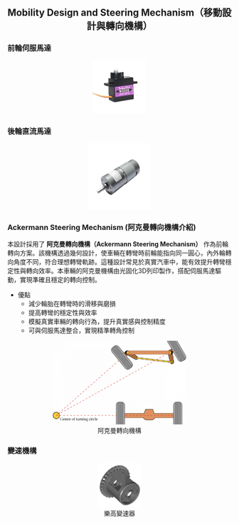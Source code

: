 ## <div align="center">Mobility Design and Steering Mechanism（移動設計與轉向機構）</div> 

### 前輪伺服馬達



<div align="center">
<img width="120" height="120" src="../../img/MG90.png">
</div>

### 後輪直流馬達


<div align="center">
<img width="140" height="150" src="../../img/DC_motor.png">
</div>

### Ackermann Steering Mechanism (阿克曼轉向機構介紹)

本設計採用了 **阿克曼轉向機構（Ackermann Steering Mechanism）** 作為前輪轉向方案。該機構透過幾何設計，使車輛在轉彎時前輪能指向同一圓心，內外輪轉向角度不同，符合理想轉彎軌跡。這種設計常見於真實汽車中，能有效提升轉彎穩定性與轉向效率。本車輛的阿克曼機構由光固化3D列印製作，搭配伺服馬達驅動，實現準確且穩定的轉向控制。
- 優點
  - 減少輪胎在轉彎時的滑移與磨損
  - 提高轉彎的穩定性與效率
  - 模擬真實車輛的轉向行為，提升真實感與控制精度
  - 可與伺服馬達整合，實現精準轉角控制

<div align="center">
<img width="300" src="../../img/Ackerman_steering.png">
</div>
<div align="center">阿克曼轉向機構</div>

### 變速機構



<div align="center">
<img width="100" height="100" src="../../img/transmission.png">
</div>
<div align="center">樂高變速器</div>
